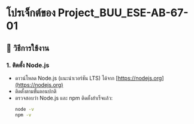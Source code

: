 # โปรเจ็กต์ของ Project_BUU_ESE-AB-67-01



## 📌 วิธีการใช้งาน

### 1. ติดตั้ง Node.js
- ดาวน์โหลด Node.js (แนะนำเวอร์ชัน LTS) ได้จาก [https://nodejs.org](https://nodejs.org)
- ติดตั้งตามขั้นตอนปกติ
- ตรวจสอบว่า Node.js และ npm ติดตั้งสำเร็จแล้ว:
  ```bash
  node -v
  npm -v
